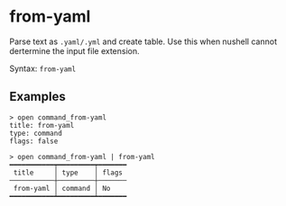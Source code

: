 # from-yaml

Parse text as `.yaml/.yml` and create table. Use this when nushell cannot dertermine the input file extension.

Syntax: `from-yaml`

## Examples

```shell
> open command_from-yaml
title: from-yaml
type: command
flags: false
```

```shell
> open command_from-yaml | from-yaml
━━━━━━━━━━━┯━━━━━━━━━┯━━━━━━━
 title     │ type    │ flags 
───────────┼─────────┼───────
 from-yaml │ command │ No 
━━━━━━━━━━━┷━━━━━━━━━┷━━━━━━━

```
